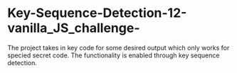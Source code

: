 # Key-Sequence-Detection-12-vanilla_JS_challenge-
The project takes in key code for some desired output which only works for specied secret code. The functionality is enabled through key sequence detection.
